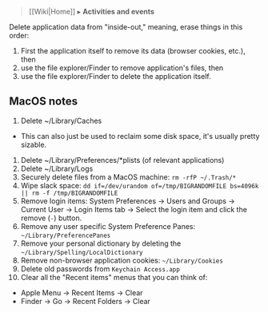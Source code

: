 > [[Wiki|Home]] ▸ **Activities and events**

Delete application data from "inside-out," meaning, erase things in this order:

1. First the application itself to remove its data (browser cookies, etc.), then
1. use the file explorer/Finder to remove application's files, then
1. use the file explorer/Finder to delete the application itself.

## MacOS notes

1. Delete ~/Library/Caches
  * This can also just be used to reclaim some disk space, it's usually pretty sizable.
1. Delete ~/Library/Preferences/*plists (of relevant applications)
1. Delete ~/Library/Logs
1. Securely delete files from a MacOS machine: `rm -rfP ~/.Trash/*`
1. Wipe slack space: `dd if=/dev/urandom of=/tmp/BIGRANDOMFILE bs=4096k || rm -f /tmp/BIGRANDOMFILE`
1. Remove login items: System Preferences -> Users and Groups -> Current User -> Login Items tab -> Select the login item and click the remove (`-`) button.
1. Remove any user specific System Preference Panes: `~/Library/PreferencePanes`
1. Remove your personal dictionary by deleting the `~/Library/Spelling/LocalDictionary`
1. Remove non-browser application cookies: `~/Library/Cookies`
1. Delete old passwords from `Keychain Access.app`
1. Clear all the "Recent items" menus that you can think of:
  * Apple Menu -> Recent Items -> Clear
  * Finder -> Go -> Recent Folders -> Clear